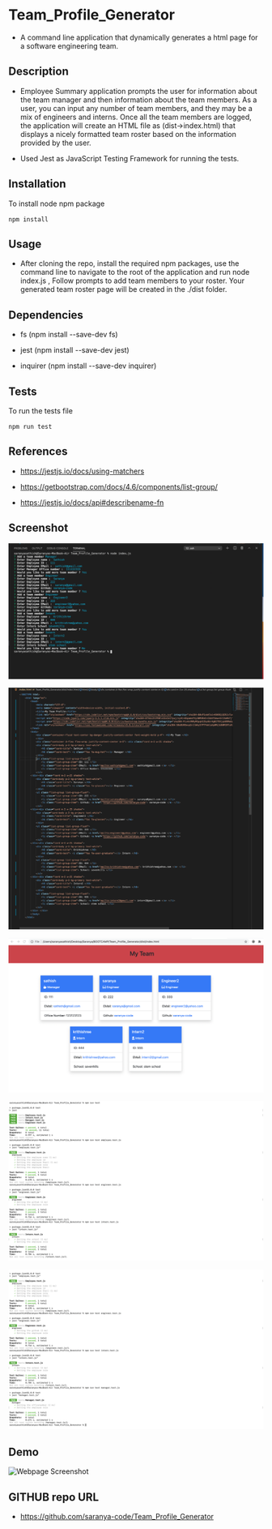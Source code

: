 # Team_Profile_Generator

* A command line application that dynamically generates a html page for a software engineering team.

## Description

* Employee Summary application prompts the user for information about the team manager and then information about the team members. As a user, you can input any number of team members, and they may be a mix of engineers and interns. Once all the team members are logged, the application will create an HTML file as (dist->index.html)  that displays a nicely formatted team roster based on the information provided by the user.

* Used Jest as JavaScript Testing Framework for running the tests.


## Installation

To install node npm package

    npm install

## Usage

 * After cloning the repo, install the required npm packages, use the command line to navigate to the root of the application and run node index.js , Follow prompts to add team members to your roster. Your generated team roster page will be created in the ./dist folder.
   

## Dependencies

* fs     (npm install --save-dev fs)

* jest   (npm install --save-dev jest)

* inquirer  (npm install --save-dev inquirer)

## Tests

To run the tests file

    npm run test


## References

* https://jestjs.io/docs/using-matchers

* https://getbootstrap.com/docs/4.6/components/list-group/

* https://jestjs.io/docs/api#describename-fn



## Screenshot 

![Webpage Screenshot](./assets/images/commandlinescreenshot.png?raw=true)

![Webpage Screenshot](./assets/images/indexhtml.png?raw=true)

![Webpage Screenshot](./assets/images/teamprofilegenerator.png?raw=true)

![Webpage Screenshot](./assets/images/unit_test_screenshot.png?raw=true)

![Webpage Screenshot](./assets/images/unit_test_screenshot1.png?raw=true)

## Demo

![Webpage Screenshot](./assets/images/team_profile_generator_demo.gif?raw=true)

## GITHUB repo URL

* https://github.com/saranya-code/Team_Profile_Generator